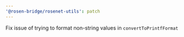 ```yaml
---
'@rosen-bridge/rosenet-utils': patch
---
```


Fix issue of trying to format non-string values in `convertToPrintfFormat`
